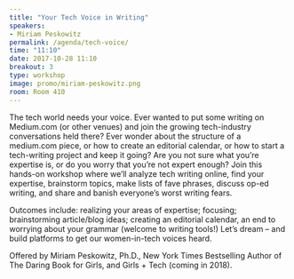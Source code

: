 ```yaml
---
title: "Your Tech Voice in Writing"
speakers:
- Miriam Peskowitz
permalink: /agenda/tech-voice/
time: "11:10"
date: 2017-10-28 11:10
breakout: 3
type: workshop
image: promo/miriam-peskowitz.png
room: Room 410
---
```


The tech world needs your voice. Ever wanted to put some writing on Medium.com (or other venues) and join the growing tech-industry conversations held there? Ever wonder about the structure of a medium.com piece, or how to create an editorial calendar, or how to start a tech-writing project and keep it going? Are you not sure what you’re expertise is, or do you worry that you’re not expert enough? Join this hands-on workshop where we’ll analyze tech writing online, find your expertise, brainstorm topics, make lists of fave phrases, discuss op-ed writing, and share and banish everyone’s worst writing fears.

Outcomes include: realizing your areas of expertise; focusing; brainstorming article/blog ideas; creating an editorial calendar, an end to worrying about your grammar (welcome to writing tools!) Let’s dream – and build platforms to get our women-in-tech voices heard.

Offered by Miriam Peskowitz, Ph.D., New York Times Bestselling Author of The Daring Book for Girls, and Girls + Tech (coming in 2018).
